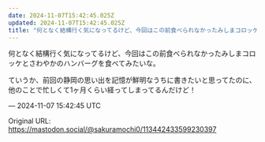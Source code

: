 ```yaml
---
date: 2024-11-07T15:42:45.025Z
updated: 2024-11-07T15:42:45.025Z
title: "何となく結構行く気になってるけど、今回はこの前食べられなかったみしまコロッケとさ[...]"
---
```


<p>何となく結構行く気になってるけど、今回はこの前食べられなかったみしまコロッケとさわやかのハンバーグを食べてみたいな。</p><p>ていうか、前回の静岡の思い出を記憶が鮮明なうちに書きたいと思ってたのに、他のことで忙しくて1ヶ月くらい経ってしまってるんだけど！</p>

&mdash; 2024-11-07 15:42:45 UTC

Original URL: https://mastodon.social/@sakuramochi0/113442433599230397
